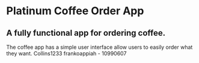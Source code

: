 # Platinum Coffee Order App 
## A fully functional app for ordering coffee.
The coffee app has a simple user interface allow users to easily order what they want.
Collins1233
frankoappiah - 10990607
